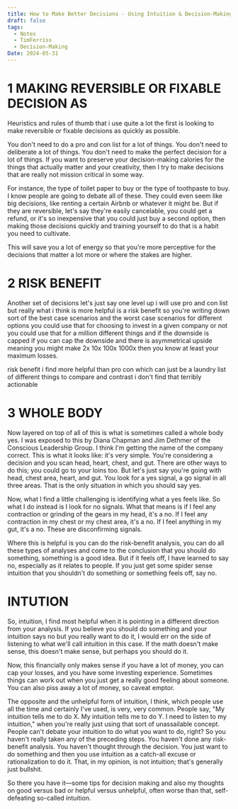 ```yaml
---
title: How to Make Better Decisions - Using Intuition & Decision-Making Mental Models | Tim Ferriss
draft: false
tags:
  - Notes
  - TimFerriss
  - Decision-Making
Date: 2024-05-31
---
```

# 1 MAKING REVERSIBLE OR FIXABLE DECISION AS 

Heuristics and rules of thumb that i use quite a lot the first is looking to make reversible or fixable decisions as quickly as possible.

You don't need to do a pro and con list for a lot of things. You don't need to deliberate a lot of things. You don't need to make the perfect decision for a lot of things. If you want to preserve your decision-making calories for the things that actually matter and your creativity, then I try to make decisions that are really not mission critical in some way.

For instance, the type of toilet paper to buy or the type of toothpaste to buy. I know people are going to debate all of these. They could even seem like big decisions, like renting a certain Airbnb or whatever it might be. But if they are reversible, let's say they're easily cancelable, you could get a refund, or it's so inexpensive that you could just buy a second option, then making those decisions quickly and training yourself to do that is a habit you need to cultivate.

This will save you a lot of energy so that you're more perceptive for the decisions that matter a lot more or where the stakes are higher.

# 2 RISK BENEFIT

Another set of decisions let's just say one level up i will use pro and con list but really what i think is more helpful is a risk benefit so you're writing down sort of the best case scenarios and the worst case scenarios for different options you could use that for choosing to invest in a given company or not you could use that for a million different things and if the downside is capped if 
you can cap the downside and there is asymmetrical upside meaning you might make 2x 10x 100x 1000x then you know at least your maximum losses.

risk benefit i find more helpful than pro con which can just be a laundry list of different things to compare and contrast i don't find that terribly actionable

# 3 WHOLE BODY

Now layered on top of all of this is what is sometimes called a whole body yes. I was exposed to this by Diana Chapman and Jim Dethmer of the Conscious Leadership Group. I think I'm getting the name of the company correct. This is what it looks like: it's very simple. You're considering a decision and you scan head, heart, chest, and gut. There are other ways to do this; you could go to your loins too. But let's just say you're going with head, chest area, heart, and gut. You look for a yes signal, a go signal in all three areas. That is the only situation in which you should say yes.

Now, what I find a little challenging is identifying what a yes feels like. So what I do instead is I look for no signals. What that means is if I feel any contraction or grinding of the gears in my head, it's a no. If I feel any contraction in my chest or my chest area, it's a no. If I feel anything in my gut, it's a no. These are disconfirming signals.

Where this is helpful is you can do the risk-benefit analysis, you can do all these types of analyses and come to the conclusion that you should do something, something is a good idea. But if it feels off, I have learned to say no, especially as it relates to people. If you just get some spider sense intuition that you shouldn't do something or something feels off, say no.

# INTUTION

So, intuition, I find most helpful when it is pointing in a different direction from your analysis. If you believe you should do something and your intuition says no but you really want to do it, I would err on the side of listening to what we'll call intuition in this case. If the math doesn't make sense, this doesn't make sense, but perhaps you should do it.

Now, this financially only makes sense if you have a lot of money, you can cap your losses, and you have some investing experience. Sometimes things can work out when you just get a really good feeling about someone. You can also piss away a lot of money, so caveat emptor.

The opposite and the unhelpful form of intuition, I think, which people use all the time and certainly I've used, is very, very common. People say, "My intuition tells me to do X. My intuition tells me to do Y. I need to listen to my intuition," when you're really just using that sort of unassailable concept. People can't debate your intuition to do what you want to do, right? So you haven't really taken any of the preceding steps. You haven't done any risk-benefit analysis. You haven't thought through the decision. You just want to do something and then you use intuition as a catch-all excuse or rationalization to do it. That, in my opinion, is not intuition; that's generally just bullshit.

So there you have it—some tips for decision making and also my thoughts on good versus bad or helpful versus unhelpful, often worse than that, self-defeating so-called intuition.